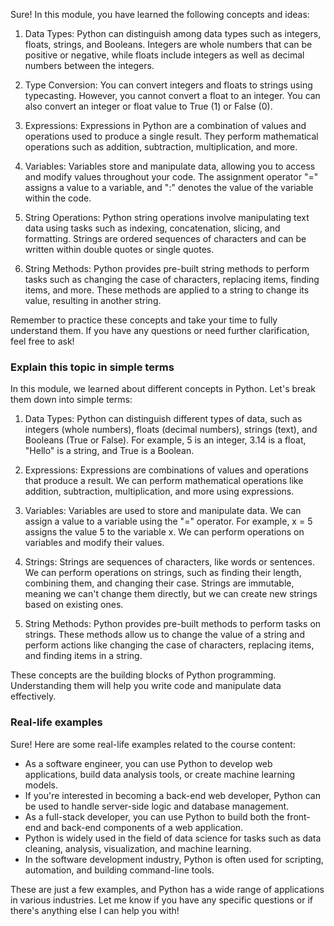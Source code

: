 Sure! In this module, you have learned the following concepts and ideas:

1. Data Types: Python can distinguish among data types such as integers, floats, strings, and Booleans. Integers are whole numbers that can be positive or negative, while floats include integers as well as decimal numbers between the integers.

2. Type Conversion: You can convert integers and floats to strings using typecasting. However, you cannot convert a float to an integer. You can also convert an integer or float value to True (1) or False (0).

3. Expressions: Expressions in Python are a combination of values and operations used to produce a single result. They perform mathematical operations such as addition, subtraction, multiplication, and more.

4. Variables: Variables store and manipulate data, allowing you to access and modify values throughout your code. The assignment operator "=" assigns a value to a variable, and ":" denotes the value of the variable within the code.

5. String Operations: Python string operations involve manipulating text data using tasks such as indexing, concatenation, slicing, and formatting. Strings are ordered sequences of characters and can be written within double quotes or single quotes.

6. String Methods: Python provides pre-built string methods to perform tasks such as changing the case of characters, replacing items, finding items, and more. These methods are applied to a string to change its value, resulting in another string.

Remember to practice these concepts and take your time to fully understand them. If you have any questions or need further clarification, feel free to ask!

### Explain this topic in simple terms

In this module, we learned about different concepts in Python. Let's break them down into simple terms:

1. Data Types: Python can distinguish different types of data, such as integers (whole numbers), floats (decimal numbers), strings (text), and Booleans (True or False). For example, 5 is an integer, 3.14 is a float, "Hello" is a string, and True is a Boolean.

2. Expressions: Expressions are combinations of values and operations that produce a result. We can perform mathematical operations like addition, subtraction, multiplication, and more using expressions.

3. Variables: Variables are used to store and manipulate data. We can assign a value to a variable using the "=" operator. For example, x = 5 assigns the value 5 to the variable x. We can perform operations on variables and modify their values.

4. Strings: Strings are sequences of characters, like words or sentences. We can perform operations on strings, such as finding their length, combining them, and changing their case. Strings are immutable, meaning we can't change them directly, but we can create new strings based on existing ones.

5. String Methods: Python provides pre-built methods to perform tasks on strings. These methods allow us to change the value of a string and perform actions like changing the case of characters, replacing items, and finding items in a string.

These concepts are the building blocks of Python programming. Understanding them will help you write code and manipulate data effectively.

### Real-life examples

Sure! Here are some real-life examples related to the course content:

- As a software engineer, you can use Python to develop web applications, build data analysis tools, or create machine learning models.
- If you're interested in becoming a back-end web developer, Python can be used to handle server-side logic and database management.
- As a full-stack developer, you can use Python to build both the front-end and back-end components of a web application.
- Python is widely used in the field of data science for tasks such as data cleaning, analysis, visualization, and machine learning.
- In the software development industry, Python is often used for scripting, automation, and building command-line tools.

These are just a few examples, and Python has a wide range of applications in various industries. Let me know if you have any specific questions or if there's anything else I can help you with!
